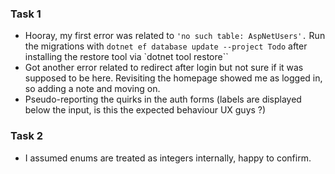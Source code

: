 ### Task 1
* Hooray, my first error was related to `'no such table: AspNetUsers'.` Run the migrations with `dotnet ef database update --project Todo` after installing the restore tool via `dotnet tool restore``
* Got another error related to redirect after login but not sure if it was supposed to be here. Revisiting the homepage showed me as logged in, so adding a note and moving on.
* Pseudo-reporting the quirks in the auth forms (labels are displayed below the input, is this the expected behaviour UX guys ?)

### Task 2
* I assumed enums are treated as integers internally, happy to confirm.
